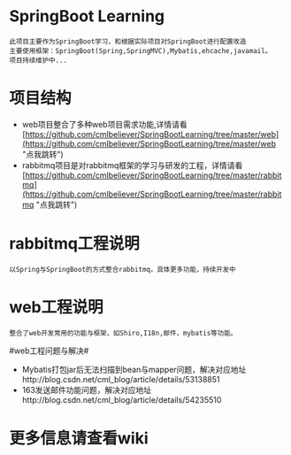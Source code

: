 # SpringBoot Learning #

    此项目主要作为SpringBoot学习，和根据实际项目对SpringBoot进行配置改造
    主要使用框架：SpringBoot(Spring,SpringMVC),Mybatis,ehcache,javamail。
    项目持续维护中...

# 项目结构 #
- web项目整合了多种web项目需求功能,详情请看[https://github.com/cmlbeliever/SpringBootLearning/tree/master/web](https://github.com/cmlbeliever/SpringBootLearning/tree/master/web "点我跳转")
- rabbitmq项目是对rabbitmq框架的学习与研发的工程，详情请看[https://github.com/cmlbeliever/SpringBootLearning/tree/master/rabbitmq](https://github.com/cmlbeliever/SpringBootLearning/tree/master/rabbitmq "点我跳转")

# rabbitmq工程说明 #
    以Spring与SpringBoot的方式整合rabbitmq，具体更多功能，持续开发中

# web工程说明 #
    整合了web开发常用的功能与框架，如Shiro,I18n,邮件，mybatis等功能。

#web工程问题与解决#
- Mybatis打包jar后无法扫描到bean与mapper问题，解决对应地址http://blog.csdn.net/cml_blog/article/details/53138851
- 163发送邮件功能问题，解决对应地址http://blog.csdn.net/cml_blog/article/details/54235510


# 更多信息请查看wiki #
  


